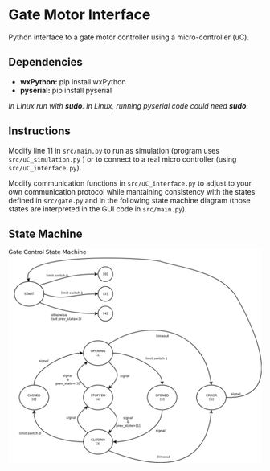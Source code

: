 # Gate Motor Interface

Python interface to a gate motor controller using a micro-controller (uC).



## Dependencies

- **wxPython:** pip install wxPython
- **pyserial:** pip install pyserial

*In Linux run with __sudo__.*
*In Linux, running pyserial code could need __sudo__.*



## Instructions

Modify line 11 in `src/main.py` to run as simulation (program uses `src/uC_simulation.py` ) or to connect to a real micro controller (using `src/uC_interface.py`).

Modify communication functions in `src/uC_interface.py` to adjust to your own communication protocol while mantaining consistency with the states defined in `src/gate.py` and in the following state machine diagram (those states are interpreted in the GUI code in `src/main.py`).



## State Machine

 ![sm](state_machine.png)
 
 

